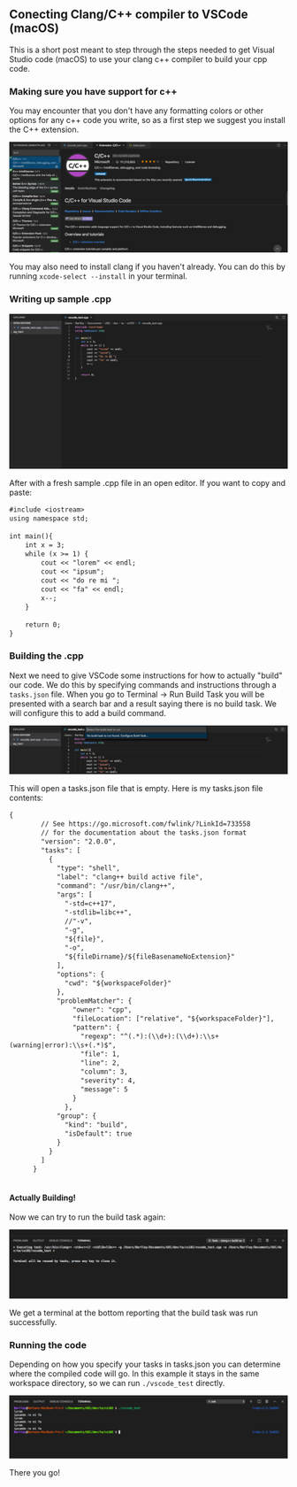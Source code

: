 ## Conecting Clang/C++ compiler to VSCode (macOS)

This is a short post meant to step through the steps needed to get Visual Studio code (macOS) to use your clang c++ compiler to build your cpp code.

###  Making sure you have support for c++

You may encounter that you don't have any formatting colors or other options for any c++ code you write, so as a first step we suggest you install the C++ extension.

![Installing c++ extension](./vscode_1a_cpp.png)

You may also need to install clang if you haven't already. You can do this by running  ```xcode-select --install``` in your terminal.

### Writing up sample .cpp

![Sample cpp file open in editor](./vscode_1_sample_code.png)

After with a fresh sample .cpp file in an open editor. If you want to copy and paste: 

```
#include <iostream>
using namespace std;

int main(){
    int x = 3;
    while (x >= 1) {
        cout << "lorem" << endl;
        cout << "ipsum";
        cout << "do re mi ";
        cout << "fa" << endl;
        x--;
    }
    
    return 0;
}
```

### Building the .cpp

Next we need to give VSCode some instructions for how to actually "build" our code. We do this by specifying commands and instructions through a ```tasks.json``` file. When you go to Terminal -> Run Build Task you will be presented with a search bar and a result saying there is no build task. We will configure this to add a build command. 

![](vscode_2_build_task.png)

This will open a tasks.json file that is empty. Here is my tasks.json file contents:

```
{
        // See https://go.microsoft.com/fwlink/?LinkId=733558
        // for the documentation about the tasks.json format
        "version": "2.0.0",
        "tasks": [
          {
            "type": "shell",
            "label": "clang++ build active file",
            "command": "/usr/bin/clang++",
            "args": [
              "-std=c++17",
              "-stdlib=libc++",
              //"-v",
              "-g",
              "${file}",
              "-o",
              "${fileDirname}/${fileBasenameNoExtension}"
            ],
            "options": {
              "cwd": "${workspaceFolder}"
            },
            "problemMatcher": {
                "owner": "cpp",
                "fileLocation": ["relative", "${workspaceFolder}"],
                "pattern": {
                  "regexp": "^(.*):(\\d+):(\\d+):\\s+(warning|error):\\s+(.*)$",
                  "file": 1,
                  "line": 2,
                  "column": 3,
                  "severity": 4,
                  "message": 5
                }
              },
            "group": {
              "kind": "build",
              "isDefault": true
            }
          }
        ]
      }
    
```

#### Actually Building!

Now we can try to run the build task again:

![](./vscode_4_build_task_run.png)

We get a terminal at the bottom reporting that the build task was run successfully.

### Running the code

Depending on how you specify your tasks in tasks.json you can determine where the compiled code will go. In this example it stays in the same workspace directory, so we can run ```./vscode_test``` directly.

![](./vscode_5_terminal_done.png)

There you go!
